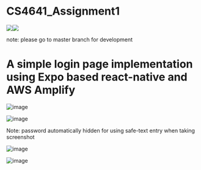 # CS4641_Assignment1


<p align="left">
	<a href="https://docs.npmjs.com/cli/v9/commands/npm-version"><img img src="https://img.shields.io/badge/npm-9.4.0-green"/></a
  	<a href="https://nodejs.org/en/blog/release/v16.14.2/"><img img src="https://img.shields.io/badge/node-16.14.2-green"/></a>
 
note: please go to master branch for development
	
# A simple login page implementation using Expo based react-native and AWS Amplify

![image](https://user-images.githubusercontent.com/41597923/215315147-8eb2fb39-a5c4-4843-b1d2-1e9e5a4f19e6.png)

![image](https://user-images.githubusercontent.com/41597923/215941580-58e63dc2-f36e-4a15-b810-b366765c838c.png)


	
Note: password automatically hidden for using safe-text entry when taking screenshot
	
![image](https://user-images.githubusercontent.com/41597923/215941419-536570e2-eaee-4c1c-9160-14d1e5c03067.png)
	
![image](https://user-images.githubusercontent.com/41597923/215941441-8a882f8e-ab85-4084-9504-4617f6901807.png)

